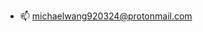 - 📫 michaelwang920324@protonmail.com

<!---
Shao-Fu-Wang/Shao-Fu-Wang is a ✨ special ✨ repository because its `README.md` (this file) appears on your GitHub profile.
You can click the Preview link to take a look at your changes.
--->

